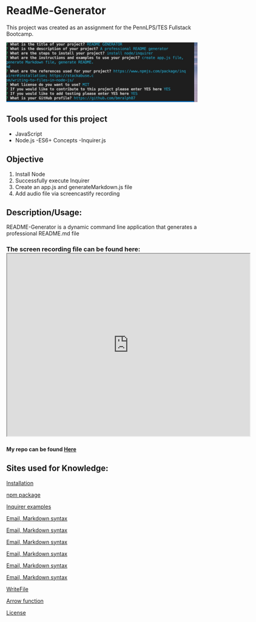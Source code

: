 # ReadMe-Generator
This project was created as an assignment for the PennLPS/TES Fullstack Bootcamp.

<img src = "Develop/images/Screen Shot 2020-10-04 at 4.31.01 PM copy.jpg"> 

## Tools used for this project
- JavaScript
- Node.js
-ES6+ Concepts
-Inquirer.js

## Objective
1.	Install Node
2.	Successfully execute Inquirer
3.	Create an app.js and generateMarkdown.js file
4.	Add audio file via screencastify recording


## Description/Usage: 
README-Generator is a dynamic command line application that generates a professional README.md file


### The screen recording file can be found here: <iframe src="https://drive.google.com/file/d/1mz8c5Ebje0QzckdLQGoqTgnjVLTQ5Hhq/preview" width="640" height="480"></iframe>

#### My repo can be found [Here](https://github.com/bmralph87/readme-generator)


## Sites used for Knowledge:

[Installation](https://www.npmjs.com/package/inquirer#installation)

[npm package](https://www.npmjs.com/package/inquirer)

[Inquirer examples](https://www.npmjs.com/package/inquirer#examples)

[Email, Markdown syntax](https://www.lifewire.com/markdown-to-send-emails-1173237#:~:text=The%20advantage%20of%20using%20Markdown,without%20seeing%20the%20special%20characters)

[Email, Markdown syntax](https://www.markdownguide.org/basic-syntax/)

[Email, Markdown syntax](https://docs.github.com/en/free-pro-team@latest/github/writing-on-github/basic-writing-and-formatting-syntax)

[Email, Markdown syntax](https://agea.github.io/tutorial.md/)

[Email, Markdown syntax](https://nodejs.dev/learn/writing-files-with-nodejs)

[Email, Markdown syntax](https://markdownmonster.west-wind.com/docs/_4xs10gaui.htm)

[WriteFile](https://stackabuse.com/writing-to-files-in-node-js/)

[Arrow function](https://developer.mozilla.org/en-US/docs/Web/JavaScript/Reference/Functions/Arrow_functions)

[License](https://shields.io/category/license)

